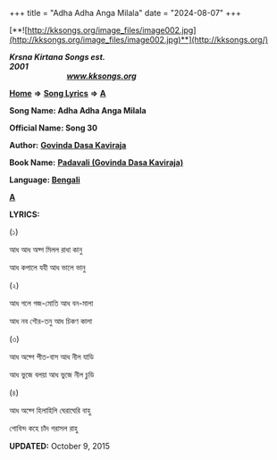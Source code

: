 +++
title = "Adha Adha Anga Milala"
date = "2024-08-07"
+++

[**![http://kksongs.org/image_files/image002.jpg](http://kksongs.org/image_files/image002.jpg)**](http://kksongs.org/)

**_Krsna Kirtana Songs est. 2001_**                                                                                                                                                 **_www.kksongs.org_**

**[Home](http://kksongs.org/)** **⇒** **[Song Lyrics](http://kksongs.org/lyrics.html)** **⇒** **[A](http://kksongs.org/songs/song_a.html)**

**Song Name: Adha Adha Anga Milala**

**Official Name: Song 30**

**Author:** [**Govinda Dasa Kaviraja**](http://kksongs.org/authors/list/govindadasa.html)

**Book Name:** **[Padavali (Govinda Dasa Kaviraja)](http://kksongs.org/authors/literature/padavali.html)**

**Language: [Bengali](http://kksongs.org/language/list/bengali.html)**

**[A](http://kksongs.org/songs/a/adhaadhaangamilalaradhakanu.html)**

**LYRICS:**

(১)

আধ আধ অঘ্গ মিলল রাধা কানু

আধ কপালে যযী আধ ভালে ভানু

(২)

আধ গলে গজ\-মোতি আধ বন\-মালা

আধ নব গৌর\-তনু আধ চিকণ কালা

(৩)

আধ অঘ্গে পীত\-বাস আধ নীল যাডি

আধ ভুজে বলয়া আধ ভুজে নীল চুডি

(৪)

আধ অঘ্গে হিলাহিলি ঘেরাঘেরি বাহু

গোবিন্দ কহে চাঁদ গরাসল রাহু

**UPDATED:** October 9, 2015